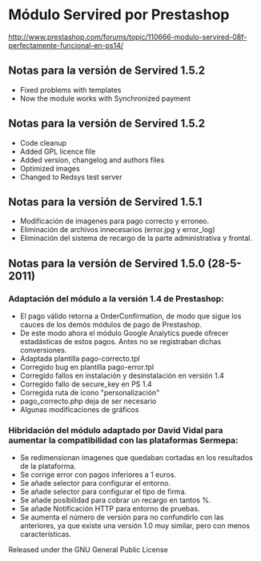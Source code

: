 # Módulo Servired por Prestashop

http://www.prestashop.com/forums/topic/110666-modulo-servired-08f-perfectamente-funcional-en-ps14/

## Notas para la versión de Servired 1.5.2

* Fixed problems with templates
* Now the module works with Synchronized payment

## Notas para la versión de Servired 1.5.2

* Code cleanup
* Added GPL licence file 
* Added version, changelog and authors files
* Optimized images
* Changed to Redsys test server

## Notas para la versión de Servired 1.5.1

* Modificación de imagenes para pago correcto y erroneo.
* Eliminación de archivos innecesarios (error.jpg y error_log)
* Eliminación del sistema de recargo de la parte administrativa y frontal.

## Notas para la versión de Servired 1.5.0 (28-5-2011)

### Adaptación del módulo a la versión 1.4 de Prestashop:

* El pago válido retorna a OrderConfirmation, de modo que sigue los cauces de los demós módulos de pago de Prestashop.
* De este modo ahora el módulo Google Analytics puede ofrecer estadásticas de estos pagos. Antes no se registraban dichas conversiones.
* Adaptada plantilla pago-correcto.tpl
* Corregido bug en plantilla pago-error.tpl
* Corregido fallos en instalación y desinstalación en versión 1.4
* Corregido fallo de secure_key en PS 1.4
* Corregida ruta de icono "personalización"
* pago_correcto.php deja de ser necesario
* Algunas modificaciones de gráficos

### Hibridación del módulo adaptado por David Vidal para aumentar la compatibilidad con las plataformas Sermepa:
* Se redimensionan imagenes que quedaban cortadas en los resultados de la plataforma.
* Se corrige error con pagos inferiores a 1 euros.
* Se añade selector para configurar el entorno.
* Se añade selector para configurar el tipo de firma.
* Se añade posibilidad para cobrar un recargo en tantos %.
* Se añade Notificación HTTP para entorno de pruebas.
* Se aumenta el número de versión para no confundirlo con las anteriores, ya que existe una versión 1.0 muy similar, pero con menos características.

Released under the GNU General Public License